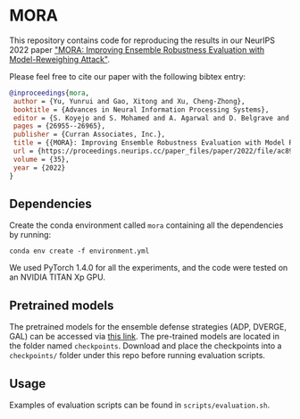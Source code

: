 # MORA

This repository contains code
for reproducing the results in our NeurIPS 2022 paper
["MORA: Improving Ensemble Robustness Evaluation with Model-Reweighing Attack"](https://openreview.net/pdf?id%253Dd_m7OKOmPiM).

Please feel free to cite our paper with the following bibtex entry:
```bibtex
@inproceedings{mora,
 author = {Yu, Yunrui and Gao, Xitong and Xu, Cheng-Zhong},
 booktitle = {Advances in Neural Information Processing Systems},
 editor = {S. Koyejo and S. Mohamed and A. Agarwal and D. Belgrave and K. Cho and A. Oh},
 pages = {26955--26965},
 publisher = {Curran Associates, Inc.},
 title = {{MORA}: Improving Ensemble Robustness Evaluation with Model Reweighing Attack},
 url = {https://proceedings.neurips.cc/paper_files/paper/2022/file/ac895e51849bfc99ae25e054fd4c2eda-Paper-Conference.pdf},
 volume = {35},
 year = {2022}
}
```

## Dependencies

Create the conda environment called `mora`
containing all the dependencies by running:
```shell
conda env create -f environment.yml
```
We used PyTorch 1.4.0 for all the experiments,
and the code were tested on an NVIDIA TITAN Xp GPU.


## Pretrained models

The pretrained models
for the ensemble defense strategies (ADP, DVERGE, GAL)
can be accessed
via [this link](https://drive.google.com/drive/folders/1i96Bk_bCWXhb7afSNp1t3woNjO1kAMDH?usp=sharing).
The pre-trained models are located
in the folder named `checkpoints`.
Download and place the checkpoints
into a `checkpoints/` folder under this repo
before running evaluation scripts. 


## Usage

Examples of evaluation scripts can be found in `scripts/evaluation.sh`.
